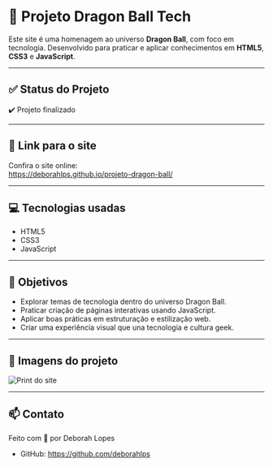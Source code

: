 # 🐉 Projeto Dragon Ball Tech

Este site é uma homenagem ao universo **Dragon Ball**, com foco em tecnologia. Desenvolvido para praticar e aplicar conhecimentos em **HTML5**, **CSS3** e **JavaScript**.

---

## ✅ Status do Projeto  
✔️ Projeto finalizado

---

## 🔗 Link para o site  
Confira o site online:  
https://deborahlps.github.io/projeto-dragon-ball/

---

## 💻 Tecnologias usadas  
- HTML5  
- CSS3  
- JavaScript

---

## 🎯 Objetivos  
- Explorar temas de tecnologia dentro do universo Dragon Ball.  
- Praticar criação de páginas interativas usando JavaScript.  
- Aplicar boas práticas em estruturação e estilização web.  
- Criar uma experiência visual que una tecnologia e cultura geek.

---

## 📸 Imagens do projeto  
![Print do site](img/print-site.png)



---
## 📫 Contato  
Feito com 💙 por Deborah Lopes  
- GitHub: https://github.com/deborahlps  


